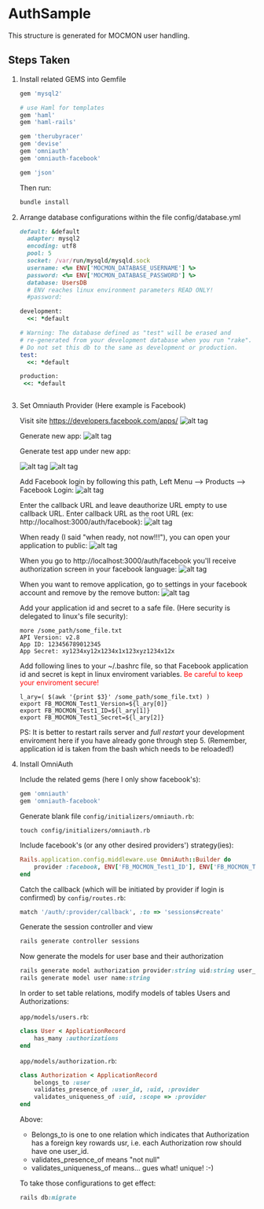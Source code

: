 # AuthSample

This structure is generated for MOCMON user handling.

## Steps Taken

1. Install related GEMS into Gemfile
	```Ruby
	gem 'mysql2'

	# use Haml for templates
	gem 'haml'
	gem 'haml-rails'

	gem 'therubyracer'
	gem 'devise'
	gem 'omniauth'
	gem 'omniauth-facebook'

	gem 'json'
	```
	Then run:
	```Ruby
	bundle install
	```

2. Arrange database configurations within the file config/database.yml
	```Ruby
	default: &default
	  adapter: mysql2
	  encoding: utf8
	  pool: 5
	  socket: /var/run/mysqld/mysqld.sock
	  username: <%= ENV['MOCMON_DATABASE_USERNAME'] %>
	  password: <%= ENV['MOCMON_DATABASE_PASSWORD'] %>
	  database: UsersDB
 	  # ENV reaches linux environment parameters READ ONLY!
 	  #password: 
	
	development:
	  <<: *default
	
	# Warning: The database defined as "test" will be erased and
	# re-generated from your development database when you run "rake".
	# Do not set this db to the same as development or production.
	test:
	  <<: *default
	
	production:
 	 <<: *default
	```

	```
3. Set Omniauth Provider (Here example is Facebook)

	Visit site https://developers.facebook.com/apps/
	![alt tag](readme_images/01-VisitSite.png)

	Generate new app:
	![alt tag](readme_images/02-NewApp.png)
	
	Generate test app under new app:

	![alt tag](readme_images/03-AddTestApp.png)
	![alt tag](readme_images/04.png)

	Add Facebook login by following this path, Left Menu --> Products --> Facebook Login:
	![alt tag](readme_images/05-AddFacebookLogin.png)

	Enter the callback URL and leave deauthorize URL empty to use callback URL. Enter callback URL as the root URL (ex: http://localhost:3000/auth/facebook):
	![alt tag](readme_images/06-SaveURLs.png)

	When ready (I said "when ready, not now!!!"), you can open your application to public:
	![alt tag](readme_images/06-SaveURLs.png)

	When you go to http://localhost:3000/auth/facebook you'll receive authorization screen in your facebook language:
	![alt tag](readme_images/08-AllowAccessFromFacebook.png)
	
	When you want to remove application, go to settings in your facebook account and remove by the remove button:
	![alt tag](readme_images/09-ToRemoveAppFromFacebookAccount.png)

	Add your application id and secret to a safe file. (Here security is delegated to linux's file security):
	```{r, engine='bash', code_block_name}
	more /some_path/some_file.txt
	API Version: v2.8
	App ID: 123456789012345
	App Secret: xy1234xy12x1234x1x123xyz1234x12x
	```

	Add following lines to your ~/.bashrc file, so that Facebook application id and secret is kept in linux enviroment variables. <span style="color:red">Be careful to keep your enviroment secure!</span>
	```{r, engine='bash', code_block_name}
	l_ary=( $(awk '{print $3}' /some_path/some_file.txt) )
	export FB_MOCMON_Test1_Version=${l_ary[0]}
	export FB_MOCMON_Test1_ID=${l_ary[1]}
	export FB_MOCMON_Test1_Secret=${l_ary[2]}
	```

	PS: It is better to restart rails server and *full restart* your development enviroment here if you have already gone through step 5. (Remember, application id is taken from the bash which needs to be reloaded!)

4. Install OmniAuth

	Include the related gems (here I only show facebook's):
	```Ruby
	gem 'omniauth'
	gem 'omniauth-facebook'
	```

	Generate blank file ```config/initializers/omniauth.rb```:
	```{r, engine='bash', count_lines}
	touch config/initializers/omniauth.rb
	```

	Include facebook's (or any other desired providers') strategy(ies):
	```Ruby
	Rails.application.config.middleware.use OmniAuth::Builder do
		provider :facebook, ENV['FB_MOCMON_Test1_ID'], ENV['FB_MOCMON_Test1_Secret']
	end
	```

	Catch the callback (which will be initiated by provider if login is confirmed) by ```config/routes.rb```:
	```ruby
	match '/auth/:provider/callback', :to => 'sessions#create'
	```

	Generate the session controller and view
	```ruby
	rails generate controller sessions
	```

	Now generate the models for user base and their authorization 
	```ruby
	rails generate model authorization provider:string uid:string user_id:integer
	rails generate model user name:string
	```

	In order to set table relations, modify models of tables Users and Authorizations:

	```app/models/users.rb```:
	```ruby
	class User < ApplicationRecord
		has_many :authorizations
	end
	```
	```app/models/authorization.rb```:
	```ruby
	class Authorization < ApplicationRecord
		belongs_to :user
		validates_presence_of :user_id, :uid, :provider
		validates_uniqueness_of :uid, :scope => :provider
	end
	```
	Above:
	- Belongs_to is one to one relation which indicates that Authorization has a foreign key rowards usr, i.e. each Authorization row should have one user_id.
	- validates_presence_of means "not null"
	- validates_uniqueness_of means... gues what! unique! :-)

	To take those configurations to get effect:
	```ruby
	rails db:migrate 
	```
